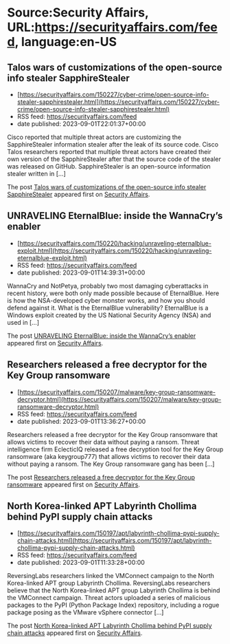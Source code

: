 # Source:Security Affairs, URL:https://securityaffairs.com/feed, language:en-US

## Talos wars of customizations of the open-source info stealer SapphireStealer
 - [https://securityaffairs.com/150227/cyber-crime/open-source-info-stealer-sapphirestealer.html](https://securityaffairs.com/150227/cyber-crime/open-source-info-stealer-sapphirestealer.html)
 - RSS feed: https://securityaffairs.com/feed
 - date published: 2023-09-01T22:01:37+00:00

<p>Cisco reported that multiple threat actors are customizing the SapphireStealer information stealer after the leak of its source code. Cisco Talos researchers reported that multiple threat actors have created their own version of the SapphireStealer after that the source code of the stealer was released on GitHub. SapphireStealer is an open-source information stealer written in [&#8230;]</p>
<p>The post <a href="https://securityaffairs.com/150227/cyber-crime/open-source-info-stealer-sapphirestealer.html" rel="nofollow">Talos wars of customizations of the open-source info stealer SapphireStealer</a> appeared first on <a href="https://securityaffairs.com" rel="nofollow">Security Affairs</a>.</p>

## UNRAVELING EternalBlue: inside the WannaCry’s enabler
 - [https://securityaffairs.com/150220/hacking/unraveling-eternalblue-exploit.html](https://securityaffairs.com/150220/hacking/unraveling-eternalblue-exploit.html)
 - RSS feed: https://securityaffairs.com/feed
 - date published: 2023-09-01T14:39:31+00:00

<p>WannaCry and NotPetya, probably two most damaging cyberattacks in recent history, were both only made possible because of EternalBlue. Here is how the NSA-developed cyber monster works, and how you should defend against it. What is the EternalBlue vulnerability? EternalBlue is a Windows exploit created by the US National Security Agency (NSA) and used in [&#8230;]</p>
<p>The post <a href="https://securityaffairs.com/150220/hacking/unraveling-eternalblue-exploit.html" rel="nofollow">UNRAVELING EternalBlue: inside the WannaCry’s enabler</a> appeared first on <a href="https://securityaffairs.com" rel="nofollow">Security Affairs</a>.</p>

## Researchers released a free decryptor for the Key Group ransomware
 - [https://securityaffairs.com/150207/malware/key-group-ransomware-decryptor.html](https://securityaffairs.com/150207/malware/key-group-ransomware-decryptor.html)
 - RSS feed: https://securityaffairs.com/feed
 - date published: 2023-09-01T13:36:27+00:00

<p>Researchers released a free decryptor for the Key Group ransomware that allows victims to recover their data without paying a ransom. Threat intelligence firm EclecticIQ released a free decryption tool for the Key Group ransomware (aka keygroup777) that allows victims to recover their data without paying a ransom. The Key Group ransomware gang has been [&#8230;]</p>
<p>The post <a href="https://securityaffairs.com/150207/malware/key-group-ransomware-decryptor.html" rel="nofollow">Researchers released a free decryptor for the Key Group ransomware</a> appeared first on <a href="https://securityaffairs.com" rel="nofollow">Security Affairs</a>.</p>

## North Korea-linked APT Labyrinth Chollima behind PyPI supply chain attacks
 - [https://securityaffairs.com/150197/apt/labyrinth-chollima-pypi-supply-chain-attacks.html](https://securityaffairs.com/150197/apt/labyrinth-chollima-pypi-supply-chain-attacks.html)
 - RSS feed: https://securityaffairs.com/feed
 - date published: 2023-09-01T11:33:28+00:00

<p>ReversingLabs researchers linked the VMConnect campaign to the North Korea-linked APT group Labyrinth Chollima. ReversingLabs researchers believe that the North Korea-linked APT group Labyrinth Chollima is behind the VMConnect campaign. Threat actors uploaded a series of malicious packages to the PyPI (Python Package Index) repository, including a rogue package posing as the VMware vSphere connector [&#8230;]</p>
<p>The post <a href="https://securityaffairs.com/150197/apt/labyrinth-chollima-pypi-supply-chain-attacks.html" rel="nofollow">North Korea-linked APT Labyrinth Chollima behind PyPI supply chain attacks</a> appeared first on <a href="https://securityaffairs.com" rel="nofollow">Security Affairs</a>.</p>


